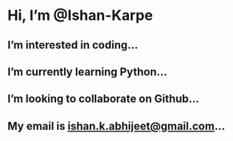 # Hi, I’m @Ishan-Karpe
## I’m interested in coding...
## I’m currently learning Python...
## I’m looking to collaborate on Github...
## My email is ishan.k.abhijeet@gmail.com...

<!---
Ishan-Karpe/Ishan-Karpe is a ✨ special ✨ repository because its `README.md` (this file) appears on your GitHub profile.
You can click the Preview link to take a look at your changes.
--->
